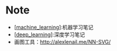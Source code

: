 # Note

- [[machine_learning]]:机器学习笔记
- [[deep_learning]]:深度学习笔记
- 画图工具：http://alexlenail.me/NN-SVG/


[//begin]: # "Autogenerated link references for markdown compatibility"
[machine_learning]: 机器学习\machine_learning "machine learning"
[deep_learning]: 深度学习\deep_learning "deep learning"
[//end]: # "Autogenerated link references"
